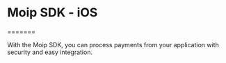 # Moip SDK - iOS
=======

With the Moip SDK, you can process payments from your application with security and easy integration.

